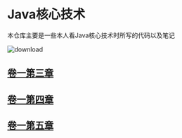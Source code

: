 # Java核心技术
本仓库主要是一些本人看Java核心技术时所写的代码以及笔记

![download](https://user-images.githubusercontent.com/54703517/120074991-0c7b3b80-c0d2-11eb-876e-99440a3d6727.jpg)

## [卷一第三章](https://github.com/fly-beep/Java_Study/tree/master/Section3/src/Three)
## [卷一第四章](https://github.com/fly-beep/Java_Study/tree/master/Section4/src/Four)
## [卷一第五章](https://github.com/fly-beep/Java_Study/tree/master/Section5/src/Five)
